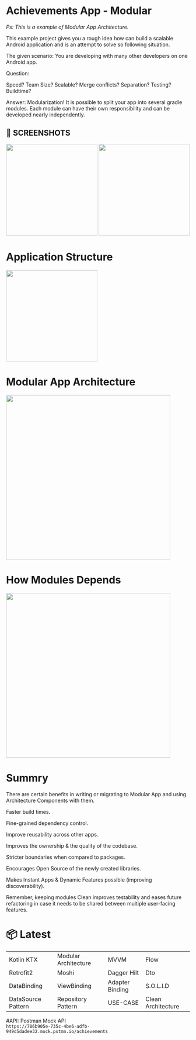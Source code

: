 # Achievements App - Modular

<i>Ps: This is a example of Modular App Architecture.</i>

This example project gives you a rough idea how can build a scalable Android application and is an attempt to solve so following situation.

The given scenario: You are developing with many other developers on one Android app.

Question:

Speed?
Team Size?
Scalable?
Merge conflicts?
Separation?
Testing?
Buildtime?

Answer: Modularization! It is possible to split your app into several gradle modules. Each module can have their own responsibility and can be developed nearly independently.


## 📸 SCREENSHOTS
<img src="https://user-images.githubusercontent.com/43108431/160259132-b272fb1a-6a6d-4933-bcf8-c5528bf0e570.png" width="250"/> <img src="https://user-images.githubusercontent.com/43108431/160259136-94cead8e-f609-4893-8900-c4b74055f8be.png" width="250"/> 


# Application Structure
<img src="https://user-images.githubusercontent.com/43108431/160259386-5816a392-3bb6-4454-8e72-6a637d20f95d.png" width="250"/> 


# Modular App Architecture
<img src="https://user-images.githubusercontent.com/43108431/160259143-ae26594b-5ff6-4645-b3e5-ca43609516ff.png" width="450"/> 


# How Modules Depends  
<img src="https://user-images.githubusercontent.com/43108431/160259147-dd138eb6-350b-4fff-be39-9bee1b376119.png" width="450"/> 


# Summry
There are certain benefits in writing or migrating to Modular App and using Architecture Components with them.
  
Faster build times.
  
Fine-grained dependency control.
  
Improve reusability across other apps.
  
Improves the ownership & the quality of the codebase.

Stricter boundaries when compared to packages.
  
Encourages Open Source of the newly created libraries.
  
Makes Instant Apps & Dynamic Features possible (improving discoverability).
  
Remember, keeping modules Clean improves testability and eases future refactoring in case it needs to be shared between multiple user-facing features.


# 📦 Latest
|||||
|:-------------------|:------------------------|:------------------------|:------------------------|
|Kotlin KTX|Modular Architecture|MVVM| Flow |
|Retrofit2|Moshi|Dagger Hilt| Dto|
|DataBinding|ViewBinding|Adapter Binding| S.O.L.I.D|
|DataSource Pattern|Repository Pattern|USE-CASE|Clean Architecture|


#API:  Postman Mock API <br>
`https://786b905e-735c-4be6-adfb-949d5dadee32.mock.pstmn.io/achievements`
